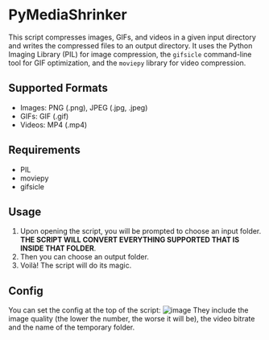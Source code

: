 # PyMediaShrinker

This script compresses images, GIFs, and videos in a given input directory and writes the compressed files to an output directory. It uses the Python Imaging Library (PIL) for image compression, the `gifsicle` command-line tool for GIF optimization, and the `moviepy` library for video compression.

## Supported Formats

- Images: PNG (.png), JPEG (.jpg, .jpeg)
- GIFs: GIF (.gif)
- Videos: MP4 (.mp4)

## Requirements

- PIL
- moviepy
- gifsicle

## Usage
1. Upon opening the script, you will be prompted to choose an input folder. **THE SCRIPT WILL CONVERT EVERYTHING SUPPORTED THAT IS INSIDE THAT FOLDER**.
2. Then you can choose an output folder.
3. Voilà! The script will do its magic.

## Config
You can set the config at the top of the script:
![image](https://github.com/PWDSerialgamer07/PyMediaShrinker/assets/118306463/8ea63401-6d2e-41d4-9535-8359b819dee8)
They include the image quality (the lower the number, the worse it will be), the video bitrate and the name of the temporary folder.
